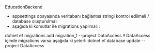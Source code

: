 EducationBackend

- appsettings dosyasında veritabanı bağlantısı stringi kontrol edilmeli / database oluşturulmalı
- aşağıda ki komutlar ile migrations yapılmalı :
      
dotnet ef migrations add migration_1 --project DataAccess !! DataAccess içinde migrations varsa aşağıda ki yeterli
dotnet ef database update --project DataAccess

